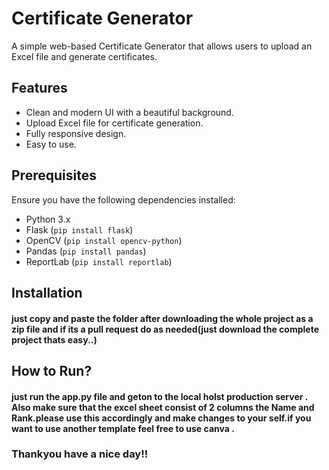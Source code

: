 # Certificate Generator

A simple web-based Certificate Generator that allows users to upload an Excel file and generate certificates.

## Features

- Clean and modern UI with a beautiful background.
- Upload Excel file for certificate generation.
- Fully responsive design.
- Easy to use.

## Prerequisites

Ensure you have the following dependencies installed:

- Python 3.x
- Flask (`pip install flask`)
- OpenCV (`pip install opencv-python`)
- Pandas (`pip install pandas`)
- ReportLab (`pip install reportlab`)

## Installation

#### just copy and paste the folder after downloading the whole project as a zip file and if its a pull request do as needed(just download the complete project thats easy..)

## How to Run?
#### just run the app.py file and geton to the local holst production server . Also make sure that the excel sheet consist of 2 columns the Name and Rank.please use this accordingly and make changes to your self.if you want to use another template feel free to use canva . 
### Thankyou have a nice day!!
